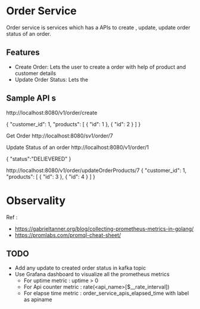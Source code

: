 # Order Service

Order service is services which has a APIs to create , update, update order status of an order. 

## Features 
- Create Order: Lets the user to create a order with help of product and customer details 
- Update Order Status: Lets the 


## Sample API s 
http://localhost:8080/v1/order/create

{
    "customer_id": 1,
    "products": [
        {
            "id": 1
        },
        {
            "id": 2
        }
    ]
}



Get Order 
http://localhost:8080/sv1/order/7



Update Status of an order
http://localhost:8080/v1/order/1

{
    "status":"DELIEVERED"
}


http://localhost:8080/v1/order/updateOrderProducts/7
{
    "customer_id": 1,
    "products": [
        {
            "id": 3
        },
        {
            "id": 4
        }
    ]
}

# Observality 


Ref : 
- https://gabrieltanner.org/blog/collecting-prometheus-metrics-in-golang/
- https://promlabs.com/promql-cheat-sheet/


## TODO 
- Add any update to created order status in kafka topic 
- Use Grafana dashboard to visualize all the prometheus metrics 
    - For uptime metric : uptime > 0
    - For Api counter metric : rate(<api_name>[$__rate_interval])
    - For elapse time metric : order_service_apis_elapsed_time with label as apiname 